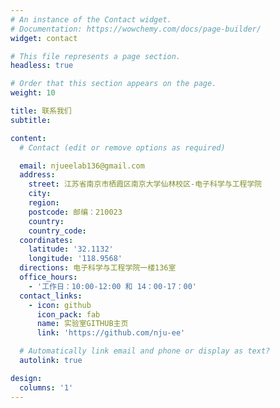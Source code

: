 ```yaml
---
# An instance of the Contact widget.
# Documentation: https://wowchemy.com/docs/page-builder/
widget: contact

# This file represents a page section.
headless: true

# Order that this section appears on the page.
weight: 10

title: 联系我们
subtitle:

content:
  # Contact (edit or remove options as required)

  email: njueelab136@gmail.com
  address:
    street: 江苏省南京市栖霞区南京大学仙林校区-电子科学与工程学院
    city: 
    region: 
    postcode: 邮编：210023
    country: 
    country_code:  
  coordinates:
    latitude: '32.1132'
    longitude: '118.9568'
  directions: 电子科学与工程学院一楼136室
  office_hours:
    - '工作日：10:00-12:00 和 14：00-17：00'
  contact_links:
    - icon: github
      icon_pack: fab
      name: 实验室GITHUB主页
      link: 'https://github.com/nju-ee'

  # Automatically link email and phone or display as text?
  autolink: true

design:
  columns: '1'
---
```

